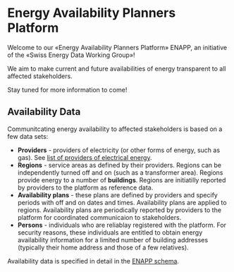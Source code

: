# Energy Availability Planners Platform

Welcome to our «Energy Availability Planners Platform» ENAPP, an initiative of the «Swiss Energy Data Working Group»!

We aim to make current and future availabilities of energy transparent to all affected stakeholders.

Stay tuned for more information to come!

## Availability Data

Communitcating energy availability to affected stakeholders is based on a few data sets:

- **Providers** - providers of electricity (or other forms of energy, such as gas). See [list of providers of electrical energy](https://www.strom.ch/de/service/verzeichnis-verteilnetzbetreiber).
- **Regions** - service areas as defined by their providers. Regions can be independently turned off and on (such as a transformer area). Regions provide energy to a number of **buildings**. Regions are initiatilly reported by providers to the platform as reference data.
- **Availability plans** - these plans are defined by providers and specify periods with off and on dates and times. Availability plans are applied to regions. Availability plans are periodically reported by providers to the platform for coordinated communicaion to stakeholders.
- **Persons** - individuals who are reliablay registered with the platform. For security reasons, these individuals are entitled to obtain energy availability information for a limited number of building addresses (typically their home address and those of a few relatives).

Availability data is specified in detail in the [ENAPP schema](schema/enapp-schema.pdf).


